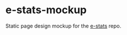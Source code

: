 # e-stats-mockup

Static page design mockup for the [e-stats](https://github.com/voldyman/e-stats) repo.
